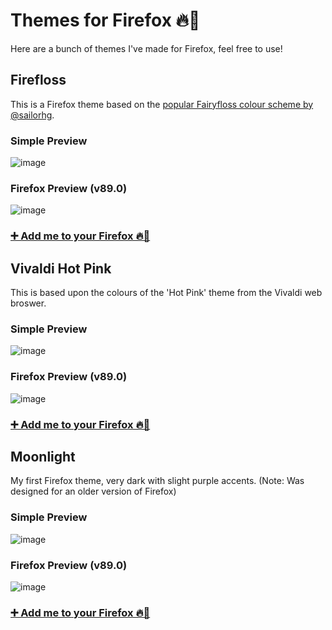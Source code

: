 # Themes for Firefox 🔥🦊
Here are a bunch of themes I've made for Firefox, feel free to use! 

## Firefloss

This is a Firefox theme based on the [popular Fairyfloss colour scheme by @sailorhg](https://sailorhg.github.io/fairyfloss/). 

### Simple Preview
![image](https://user-images.githubusercontent.com/26250962/120938725-3ead1e80-c70c-11eb-84eb-1e9820fdcc13.png)
### Firefox Preview (v89.0)
![image](https://user-images.githubusercontent.com/26250962/120939978-ae260c80-c712-11eb-9ad8-a7cce75c9401.png)



### [➕ Add me to your Firefox 🔥🦊](https://addons.mozilla.org/en-US/firefox/addon/firefloss/)


## Vivaldi Hot Pink

This is based upon the colours of the 'Hot Pink' theme from the Vivaldi web broswer.

### Simple Preview
![image](https://user-images.githubusercontent.com/26250962/120938821-be3aed80-c70c-11eb-9807-5b9e0fb4c2fa.png)
### Firefox Preview (v89.0)
![image](https://user-images.githubusercontent.com/26250962/120939912-42dc3a80-c712-11eb-97fb-6ce8f9265013.png)



### [➕ Add me to your Firefox 🔥🦊](https://addons.mozilla.org/en-US/firefox/addon/vivaldi-hot-pink/)

## Moonlight

My first Firefox theme, very dark with slight purple accents. (Note: Was designed for an older version of Firefox)

### Simple Preview
![image](https://user-images.githubusercontent.com/26250962/120938871-f4786d00-c70c-11eb-8dfa-3141bcd89e32.png)
### Firefox Preview (v89.0)
![image](https://user-images.githubusercontent.com/26250962/120939998-cc8c0800-c712-11eb-94b7-3fb32c49269a.png)



### [➕ Add me to your Firefox 🔥🦊](https://addons.mozilla.org/en-US/firefox/addon/snuggle/)
